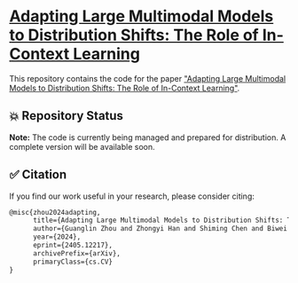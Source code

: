 # [Adapting Large Multimodal Models to Distribution Shifts: The Role of In-Context Learning](https://arxiv.org/abs/2405.12217)

This repository contains the code for the paper ["Adapting Large Multimodal Models to Distribution Shifts: The Role of In-Context Learning"](https://arxiv.org/pdf/2405.12217).


## 💥 Repository Status

**Note:** The code is currently being managed and prepared for distribution. A complete version will be available soon.


## :white_check_mark: Citation
If you find our work useful in your research, please consider citing:

```tex
@misc{zhou2024adapting,
      title={Adapting Large Multimodal Models to Distribution Shifts: The Role of In-Context Learning}, 
      author={Guanglin Zhou and Zhongyi Han and Shiming Chen and Biwei Huang and Liming Zhu and Salman Khan and Xin Gao and Lina Yao},
      year={2024},
      eprint={2405.12217},
      archivePrefix={arXiv},
      primaryClass={cs.CV}
}
```

